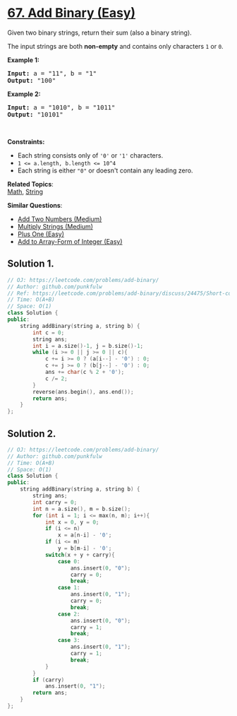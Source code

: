 # [67. Add Binary (Easy)](https://leetcode.com/problems/add-binary/)

<p>Given two binary strings, return their sum (also a binary string).</p>

<p>The input strings are both <strong>non-empty</strong> and contains only characters <code>1</code> or&nbsp;<code>0</code>.</p>

<p><strong>Example 1:</strong></p>

<pre><strong>Input:</strong> a = "11", b = "1"
<strong>Output:</strong> "100"</pre>

<p><strong>Example 2:</strong></p>

<pre><strong>Input:</strong> a = "1010", b = "1011"
<strong>Output:</strong> "10101"</pre>

<p>&nbsp;</p>
<p><strong>Constraints:</strong></p>

<ul>
	<li>Each string consists only of <code>'0'</code> or <code>'1'</code> characters.</li>
	<li><code>1 &lt;= a.length, b.length &lt;= 10^4</code></li>
	<li>Each string is either <code>"0"</code> or doesn't contain any leading zero.</li>
</ul>


**Related Topics**:  
[Math](https://leetcode.com/tag/math/), [String](https://leetcode.com/tag/string/)

**Similar Questions**:
* [Add Two Numbers (Medium)](https://leetcode.com/problems/add-two-numbers/)
* [Multiply Strings (Medium)](https://leetcode.com/problems/multiply-strings/)
* [Plus One (Easy)](https://leetcode.com/problems/plus-one/)
* [Add to Array-Form of Integer (Easy)](https://leetcode.com/problems/add-to-array-form-of-integer/)

## Solution 1.

```cpp
// OJ: https://leetcode.com/problems/add-binary/
// Author: github.com/punkfulw
// Ref: https://leetcode.com/problems/add-binary/discuss/24475/Short-code-by-c%2B%2B
// Time: O(A+B)
// Space: O(1)
class Solution {
public:
    string addBinary(string a, string b) {
        int c = 0;
        string ans;
        int i = a.size()-1, j = b.size()-1;
        while (i >= 0 || j >= 0 || c){
            c += i >= 0 ? (a[i--] - '0') : 0;
            c += j >= 0 ? (b[j--] - '0') : 0;
            ans += char(c % 2 + '0');
            c /= 2;
        }
        reverse(ans.begin(), ans.end());
        return ans;
    }
};
```

## Solution 2.

```cpp
// OJ: https://leetcode.com/problems/add-binary/
// Author: github.com/punkfulw
// Time: O(A+B)
// Space: O(1)
class Solution {
public:
    string addBinary(string a, string b) {
        string ans;
        int carry = 0;
        int n = a.size(), m = b.size();
        for (int i = 1; i <= max(n, m); i++){
            int x = 0, y = 0;
            if (i <= n)
                x = a[n-i] - '0';
            if (i <= m)
                y = b[m-i] - '0';
            switch(x + y + carry){
                case 0:
                    ans.insert(0, "0");
                    carry = 0;
                    break;
                case 1:
                    ans.insert(0, "1");
                    carry = 0;
                    break;
                case 2:
                    ans.insert(0, "0");
                    carry = 1;
                    break;
                case 3:
                    ans.insert(0, "1");
                    carry = 1;
                    break;
            }
        }
        if (carry)
            ans.insert(0, "1");
        return ans;
    }
};
```
